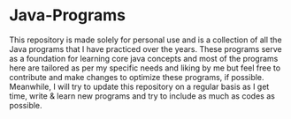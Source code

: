 # Java-Programs
This repository is made solely for personal use and is a collection of all the Java programs that I have practiced over the years. These programs serve as a foundation for learning core java concepts and most of the programs here are tailored as per my specific needs and liking by me but feel free to contribute and make changes to optimize these programs, if possible. Meanwhile, I will try to update this repository on a regular basis as I get time, write & learn new programs and try to include as much as codes as possible.
